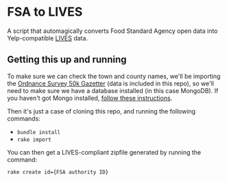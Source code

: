 # FSA to LIVES

A script that automagically converts Food Standard Agency open data into Yelp-compatible [LIVES](http://www.yelp.com/healthscores) data.

## Getting this up and running

To make sure we can check the town and county names, we'll be importing the [Ordnance Survey 50k Gazetter](http://www.ordnancesurvey.co.uk/business-and-government/products/50k-gazetteer.html) (data is included in this repo), so we'll need to make sure we have a database installed (in this case MongoDB). If you haven't got Mongo installed, [follow these instructions](http://docs.mongodb.org/manual/installation/).

Then it's just a case of cloning this repo, and running the following commands:

  * `bundle install`
  * `rake import`
  
You can then get a LIVES-compliant zipfile generated by running the command:

    rake create id={FSA authority ID}